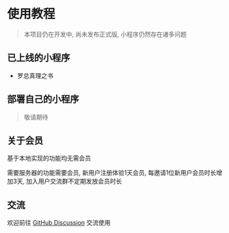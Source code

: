 # 使用教程

> 本项目仍在开发中, 尚未发布正式版, 小程序仍然存在诸多问题

## 已上线的小程序

+ 罗总真理之书

## 部署自己的小程序

> 敬请期待

## 关于会员

基于本地实现的功能均无需会员

需要服务器的功能需要会员, 新用户注册体验1天会员, 每邀请1位新用户会员时长增加3天, 加入用户交流群不定期发放会员时长

## 交流

欢迎前往 [GitHub Discussion](https://github.com/YangRucheng/Chaoxing-WechatMiniProgram/discussions) 交流使用
